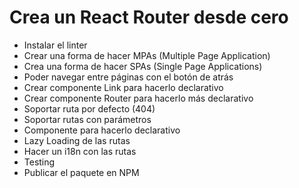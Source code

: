 # Crea un React Router desde cero

- Instalar el linter
- Crear una forma de hacer MPAs (Multiple Page Application)
- Crea una forma de hacer SPAs (Single Page Applications)
- Poder navegar entre páginas con el botón de atrás
- Crear componente Link para hacerlo declarativo
- Crear componente Router para hacerlo más declarativo
- Soportar ruta por defecto (404)
- Soportar rutas con parámetros
- Componente <Route /> para hacerlo declarativo
- Lazy Loading de las rutas
- Hacer un i18n con las rutas
- Testing
- Publicar el paquete en NPM
